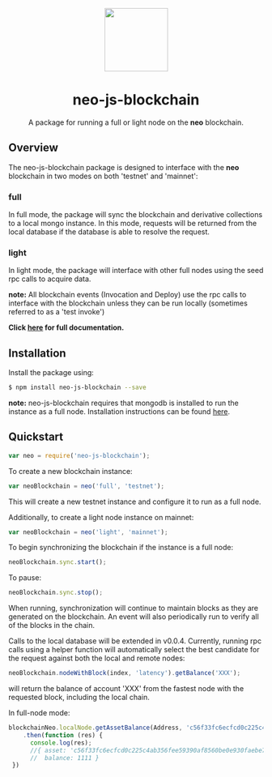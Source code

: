 <p align="center">
  <img 
    src="http://res.cloudinary.com/vidsy/image/upload/v1503160820/CoZ_Icon_DARKBLUE_200x178px_oq0gxm.png" 
    width="125px;">
</p>

<h1 align="center">neo-js-blockchain</h1>

<p align="center">
  A package for running a full or light node on the <b>neo</b> blockchain.
</p>


## Overview
The neo-js-blockchain package is designed to interface with the **neo** blockchain in two modes on both 'testnet' and 'mainnet':

### full ###

In full mode, the package will sync the blockchain and derivative collections to a local mongo instance.  In this mode, requests will be returned from the local database if the database is able to resolve the request.

### light ###

In light mode, the package will interface with other full nodes using the seed rpc calls to acquire data.

**note:** All blockchain events (Invocation and Deploy) use the rpc calls to interface with the blockchain unless they can be run locally (sometimes referred to as a 'test invoke')

<b>Click [here](http://cityofzion.io/neo-js-blockchain/index.html) for full documentation.</b>

## Installation
Install the package using:

```bash
$ npm install neo-js-blockchain --save
```

**note:** neo-js-blockchain requires that mongodb is installed to run the instance as a full node.
Installation instructions can be found [here](https://docs.mongodb.com/manual/installation/).


## Quickstart

```js
var neo = require('neo-js-blockchain');
```

To create a new blockchain instance:
```js
var neoBlockchain = neo('full', 'testnet');
```
This will create a new testnet instance and configure it to run as a full node.

Additionally, to create a light node instance on mainnet:
```js
var neoBlockchain = neo('light', 'mainnet');
```

To begin synchronizing the blockchain if the instance is a full node:
```js
neoBlockchain.sync.start();
```
To pause:
```js
neoBlockchain.sync.stop();
```

When running, synchronization will continue to maintain blocks as they are generated on the blockchain.  An event will also periodically run to verify all of the blocks in the chain.

Calls to the local database will be extended in v0.0.4.  Currently, running rpc calls using a helper function will automatically select the best candidate for the request against both the local and remote nodes:
```js
neoBlockchain.nodeWithBlock(index, 'latency').getBalance('XXX');
```
will return the balance of account 'XXX' from the fastest node with the requested block, including the local chain.

In full-node mode:
```js
blockchainNeo.localNode.getAssetBalance(Address, 'c56f33fc6ecfcd0c225c4ab356fee59390af8560be0e930faebe74a6daff7c9b')
    .then(function (res) {
      console.log(res);
      //{ asset: 'c56f33fc6ecfcd0c225c4ab356fee59390af8560be0e930faebe74a6daff7c9b',
      //  balance: 1111 }
 })
 ```
 
